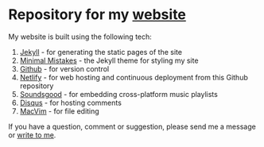 # Repository for my [website](https://www.aravindiyer.com)

My website is built using the following tech:
1. [Jekyll](https://jekyllrb.com/) - for generating the static pages of the site
2. [Minimal Mistakes](https://mmistakes.github.io/minimal-mistakes/) - the Jekyll theme for styling my site
3. [Github](https://github.com/) - for version control
4. [Netlify](https://www.netlify.com/) - for web hosting and continuous deployment from this Github repository
5. [Soundsgood](https://soundsgood.co) - for embedding cross-platform music playlists
6. [Disqus](https://disqus.com) - for hosting comments
7. [MacVim](https://github.com/macvim-dev/macvim) - for file editing

If you have a question, comment or suggestion, please send me a message or [write to me](mailto:feedback@aravindiyer.com).
